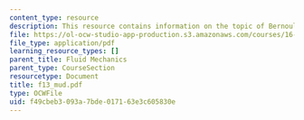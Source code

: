 ```yaml
---
content_type: resource
description: This resource contains information on the topic of Bernoulli Equation.
file: https://ol-ocw-studio-app-production.s3.amazonaws.com/courses/16-01-unified-engineering-i-ii-iii-iv-fall-2005-spring-2006/f49cbeb3093a7bde017163e3c605830e_f13_mud.pdf
file_type: application/pdf
learning_resource_types: []
parent_title: Fluid Mechanics
parent_type: CourseSection
resourcetype: Document
title: f13_mud.pdf
type: OCWFile
uid: f49cbeb3-093a-7bde-0171-63e3c605830e
---
```

